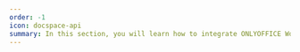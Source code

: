 ```yaml
---
order: -1
icon: docspace-api
summary: In this section, you will learn how to integrate ONLYOFFICE Workspace into your own application and interact with its backend using the Workspace API Backend which is implemented as REST over HTTP using GET/POST/PUT/DELETE. This solution is provided without editors, you need to install ONLYOFFICE Docs separately.
---
```

